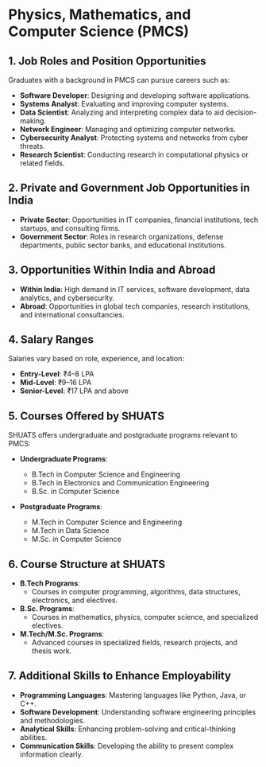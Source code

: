 
# Physics, Mathematics, and Computer Science (PMCS)

## 1. Job Roles and Position Opportunities

Graduates with a background in PMCS can pursue careers such as:

- **Software Developer**: Designing and developing software applications.
- **Systems Analyst**: Evaluating and improving computer systems.
- **Data Scientist**: Analyzing and interpreting complex data to aid decision-making.
- **Network Engineer**: Managing and optimizing computer networks.
- **Cybersecurity Analyst**: Protecting systems and networks from cyber threats.
- **Research Scientist**: Conducting research in computational physics or related fields.

## 2. Private and Government Job Opportunities in India

- **Private Sector**: Opportunities in IT companies, financial institutions, tech startups, and consulting firms.
- **Government Sector**: Roles in research organizations, defense departments, public sector banks, and educational institutions.

## 3. Opportunities Within India and Abroad

- **Within India**: High demand in IT services, software development, data analytics, and cybersecurity.
- **Abroad**: Opportunities in global tech companies, research institutions, and international consultancies.

## 4. Salary Ranges

Salaries vary based on role, experience, and location:

- **Entry-Level**: ₹4–8 LPA
- **Mid-Level**: ₹9–16 LPA
- **Senior-Level**: ₹17 LPA and above

## 5. Courses Offered by SHUATS

SHUATS offers undergraduate and postgraduate programs relevant to PMCS:

- **Undergraduate Programs**:
  - B.Tech in Computer Science and Engineering
  - B.Tech in Electronics and Communication Engineering
  - B.Sc. in Computer Science

- **Postgraduate Programs**:
  - M.Tech in Computer Science and Engineering
  - M.Tech in Data Science
  - M.Sc. in Computer Science

## 6. Course Structure at SHUATS

- **B.Tech Programs**:
  - Courses in computer programming, algorithms, data structures, electronics, and electives.
- **B.Sc. Programs**:
  - Courses in mathematics, physics, computer science, and specialized electives.
- **M.Tech/M.Sc. Programs**:
  - Advanced courses in specialized fields, research projects, and thesis work.

## 7. Additional Skills to Enhance Employability

- **Programming Languages**: Mastering languages like Python, Java, or C++.
- **Software Development**: Understanding software engineering principles and methodologies.
- **Analytical Skills**: Enhancing problem-solving and critical-thinking abilities.
- **Communication Skills**: Developing the ability to present complex information clearly.